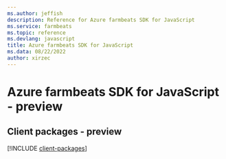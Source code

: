 ```yaml
---
ms.author: jeffish
description: Reference for Azure farmbeats SDK for JavaScript
ms.service: farmbeats
ms.topic: reference
ms.devlang: javascript
title: Azure farmbeats SDK for JavaScript
ms.data: 08/22/2022
author: xirzec
---
```

# Azure farmbeats SDK for JavaScript - preview

## Client packages - preview
[!INCLUDE [client-packages](farmbeats-client-index.md)]